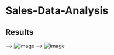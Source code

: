 # Sales-Data-Analysis

## Results
 --> ![image](https://github.com/Aniket066/Sales-Data-Analysis/assets/100535216/c8a93d46-4a4a-470e-9e71-0130779aa69e)
 --> ![image](https://github.com/Aniket066/Sales-Data-Analysis/assets/100535216/ca77d658-8a1e-4ba6-9c35-46e6bf2c2b7b)

